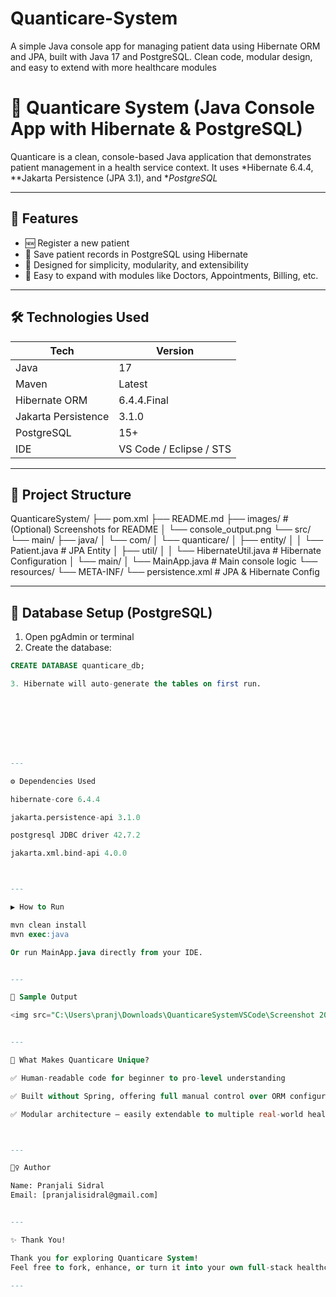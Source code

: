 # Quanticare-System
A simple Java console app for managing patient data using Hibernate ORM and JPA, built with Java 17 and PostgreSQL. Clean code, modular design, and easy to extend with more healthcare modules


# 🏥 Quanticare System (Java Console App with Hibernate & PostgreSQL)

Quanticare is a clean, console-based Java application that demonstrates patient management in a health service context. It uses *Hibernate 6.4.4, **Jakarta Persistence (JPA 3.1), and **PostgreSQL* 

---

## 📌 Features

- 🆕 Register a new patient
- 🧾 Save patient records in PostgreSQL using Hibernate
- 🧵 Designed for simplicity, modularity, and extensibility
- 🌱 Easy to expand with modules like Doctors, Appointments, Billing, etc.

---

## 🛠 Technologies Used

| Tech                  | Version         |
|-----------------------|-----------------|
| Java                  | 17              |
| Maven                 | Latest          |
| Hibernate ORM         | 6.4.4.Final     |
| Jakarta Persistence   | 3.1.0           |
| PostgreSQL            | 15+             |
| IDE                   | VS Code / Eclipse / STS |

---

## 🧱 Project Structure

QuanticareSystem/
├── pom.xml
├── README.md
├── images/                          # (Optional) Screenshots for README
│   └── console_output.png
└── src/
    └── main/
        ├── java/
        │   └── com/
        │       └── quanticare/
        │           ├── entity/
        │           │   └── Patient.java              # JPA Entity
        │           ├── util/
        │           │   └── HibernateUtil.java        # Hibernate Configuration
        │           └── main/
        │               └── MainApp.java              # Main console logic
        └── resources/
            └── META-INF/
                └── persistence.xml                   # JPA & Hibernate Config

---

## 🧾 Database Setup (PostgreSQL)

1. Open pgAdmin or terminal
2. Create the database:
```sql
CREATE DATABASE quanticare_db;

3. Hibernate will auto-generate the tables on first run.








---

⚙ Dependencies Used

hibernate-core 6.4.4

jakarta.persistence-api 3.1.0

postgresql JDBC driver 42.7.2

jakarta.xml.bind-api 4.0.0



---

▶ How to Run

mvn clean install
mvn exec:java

Or run MainApp.java directly from your IDE.


---

📂 Sample Output

<img src="C:\Users\pranj\Downloads\QuanticareSystemVSCode\Screenshot 2025-07-15 165334.png"width="400">


---

🌟 What Makes Quanticare Unique?

✅ Human-readable code for beginner to pro-level understanding

✅ Built without Spring, offering full manual control over ORM configuration

✅ Modular architecture — easily extendable to multiple real-world healthcare features



---

🙋‍♀ Author

Name: Pranjali Sidral
Email: [pranjalisidral@gmail.com]


---

✨ Thank You!

Thank you for exploring Quanticare System!
Feel free to fork, enhance, or turn it into your own full-stack healthcare app 🚀

---
